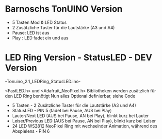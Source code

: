 # Barnoschs TonUINO Version

- 5 Tasten Mod & LED Status
- 2 Zusätzliche Taster für die Lautstärke (A3 und A4)
- Pause: LED ist aus
- Play : LED fadet ein und aus

# LED Ring Version - StatusLED - DEV Version
 -Tonuino_2.1_LEDRing_StatusLED.ino-
 
<FastLED.h> und <Adafruit_NeoPixel.h> Bibliotheken werden zusätzlich für den LED Ring benötigt
Nun alles Optional definierbar, siehe Code
- 5 Tasten - 2 Zusätzliche Taster für die Lautstärke (A3 und A4)
- StatusLED - PIN 5 (fadet bei Pause, AUS bei Play)
- Lauter/Next LED (AUS bei Pause, AN bei Play), blinkt kurz bei Lauter
- Leiser/Previous LED (AUS bei Pause, AN bei Play), blinkt kurz bei Leiser
- 24 LED WS2812 NeoPixel Ring mit wechselnder Animation, während des Abspielens - PIN 6
